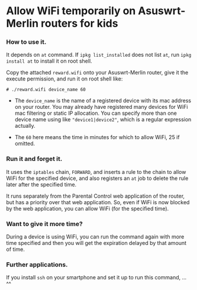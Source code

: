 # Allow WiFi temporarily on Asuswrt-Merlin routers for kids

### How to use it.

It depends on `at` command. If `ipkg list_installed` does not list `at`, run `ipkg install at` to install it on root shell.

Copy the attached `reward.wifi` onto your Asuswrt-Merlin router, give it the execute permission, and run it on root shell like:
```
# ./reward.wifi device_name 60
```
- The `device_name` is the name of a registered device with its mac address on your router. You may already have registered many devices for WiFi mac filtering or static IP allocation. You can specify more than one device name using like `"device1|device2"`, which is a regular expression actually.

- The `60` here means the time in minutes for which to allow WiFi, 25 if omitted.

### Run it and forget it.

It uses the `iptables` chain, `FORWARD`, and inserts a rule to the chain to allow WiFi for the specified device, and also registers an `at` job to delete the rule later after the specified time.

It runs separately from the Parental Control web application of the router, but has a priority over that web application. So, even if WiFi is now blocked by the web application, you can allow WiFi (for the specified time).

### Want to give it more time?

During a device is using WiFi, you can run the command again with more time specified and then you will get the expiration delayed by that amount of time.

### Further applications.

If you install `ssh` on your smartphone and set it up to run this command, ... ^^
